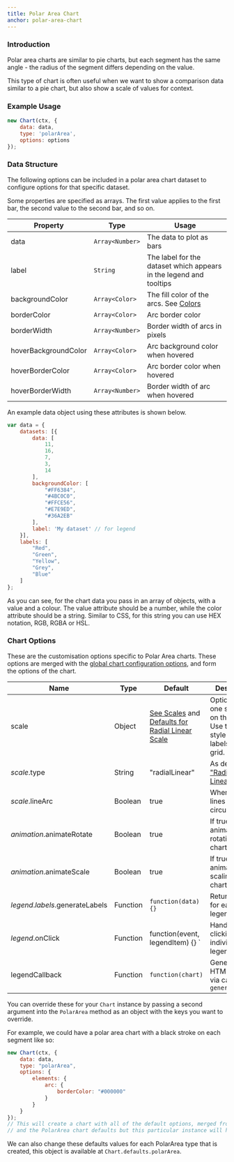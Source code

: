 ```yaml
---
title: Polar Area Chart
anchor: polar-area-chart
---
```


### Introduction

Polar area charts are similar to pie charts, but each segment has the same angle - the radius of the segment differs
depending on the value.

This type of chart is often useful when we want to show a comparison data similar to a pie chart, but also show a scale
of values for context.

<div class="canvas-holder">
	<canvas width="250" height="125"></canvas>
</div>

### Example Usage

```javascript
new Chart(ctx, {
	data: data,
	type: 'polarArea',
	options: options
});
```

### Data Structure

The following options can be included in a polar area chart dataset to configure options for that specific dataset.

Some properties are specified as arrays. The first value applies to the first bar, the second value to the second bar,
and so on.

 Property             | Type            | Usage
----------------------|-----------------|--------------------------------------------------------------------
 data                 | `Array<Number>` | The data to plot as bars
 label                | `String`        | The label for the dataset which appears in the legend and tooltips
 backgroundColor      | `Array<Color>`  | The fill color of the arcs. See [Colors](#getting-started-colors)
 borderColor          | `Array<Color>`  | Arc border color
 borderWidth          | `Array<Number>` | Border width of arcs in pixels
 hoverBackgroundColor | `Array<Color>`  | Arc background color when hovered
 hoverBorderColor     | `Array<Color>`  | Arc border color when hovered
 hoverBorderWidth     | `Array<Number>` | Border width of arc when hovered

An example data object using these attributes is shown below.

```javascript
var data = {
	datasets: [{
		data: [
			11,
			16,
			7,
			3,
			14
		],
		backgroundColor: [
			"#FF6384",
			"#4BC0C0",
			"#FFCE56",
			"#E7E9ED",
			"#36A2EB"
		],
		label: 'My dataset' // for legend
	}],
	labels: [
		"Red",
		"Green",
		"Yellow",
		"Grey",
		"Blue"
	]
};
```

As you can see, for the chart data you pass in an array of objects, with a value and a colour. The value attribute
should be a number, while the color attribute should be a string. Similar to CSS, for this string you can use HEX
notation, RGB, RGBA or HSL.

### Chart Options

These are the customisation options specific to Polar Area charts. These options are merged with
the [global chart configuration options](#global-chart-configuration), and form the options of the chart.

 Name                             | Type     | Default                                                                                   | Description
----------------------------------|----------|-------------------------------------------------------------------------------------------|---------------------------------------------------------------------------------------------
 scale                            | Object   | [See Scales](#scales) and [Defaults for Radial Linear Scale](#scales-radial-linear-scale) | Options for the one scale used on the chart. Use this to style the ticks, labels, and grid.
 *scale*.type                     | String   | "radialLinear"                                                                            | As defined in ["Radial Linear"](#scales-radial-linear-scale).
 *scale*.lineArc                  | Boolean  | true                                                                                      | When true, lines are circular.
 *animation*.animateRotate        | Boolean  | true                                                                                      | If true, will animate the rotation of the chart.
 *animation*.animateScale         | Boolean  | true                                                                                      | If true, will animate scaling the chart.
 *legend*.*labels*.generateLabels | Function | `function(data) {} `                                                                      | Returns labels for each the legend
 *legend*.onClick                 | Function | function(event, legendItem) {} `                                                          | Handles clicking an individual legend item
 legendCallback                   | Function | `function(chart) `                                                                        | Generates the HTML legend via calls to `generateLegend`

You can override these for your `Chart` instance by passing a second argument into the `PolarArea` method as an object
with the keys you want to override.

For example, we could have a polar area chart with a black stroke on each segment like so:

```javascript
new Chart(ctx, {
	data: data,
	type: "polarArea",
	options: {
		elements: {
			arc: {
				borderColor: "#000000"
			}
		}
	}
});
// This will create a chart with all of the default options, merged from the global config,
// and the PolarArea chart defaults but this particular instance will have `elements.arc.borderColor` set to `"#000000"`.
```

We can also change these defaults values for each PolarArea type that is created, this object is available
at `Chart.defaults.polarArea`.
